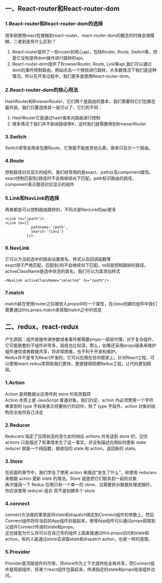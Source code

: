 ## 一、React-router和React-router-dom

### 1.React-router和React-router-dom的选择
  很多刚使用react在接触到react-router、react-router-dom的概念的时候会很模糊，二者到底有什么区别？
  1. React-router提供了一些router的核心api，包括Router, Route, Switch等，但是它没有提供dom操作进行跳转的api。
  2. React-router-dom提供了BrowserRouter, Route, Link等api,我们可以通过dom的事件控制路由。例如点击一个按钮进行跳转，大多数情况下我们是这种情况，所以在开发过程中，我们更多是使用React-router-dom。

### 2.React-router-dom的核心用法
HashRouter和BrowserRouter，它们两个是路由的基本，我们需要将它们包裹在最外层，我们只要选择其一就可以了，它们的不同：
1. HashRouter它是通过hash值来对路由进行控制
2. 很多情况下我们并不新闻路径带#，这时我们就需要用到BrowserRouter

### 3.Switch
Switch常常会用来包裹Route，它里面不能放其他元素，用来只显示一个路由。

### 4.Route
控制路径对应显示的组件。我们经常用的是exact、path以及component属性。  
exact控制匹配到/路径时不会再继续向下匹配，path标识路由的路径，component表示路径对应显示的组件

### 5.Link和NavLink的选择
两者都是可以控制路由跳转的，不同点是NavLink的api更多
```
<Link to="/path"/>
<Link to={{
            pathname:'/path',
            search:'?id=1'}
          }/>
```

### 6.NavLink
它可以为当前选中的路由设置类名、样式以及回调函数等  
exact用于严格匹配，匹配到/则不会继续向下匹配，to则是控制跳转的路径，activeClassName是选中状态的类名，我们可以为其添加样式
```
<NavLink activeClassName="selected" to="/path"/>
```

### 7.match
match是在使用router之后被放入props中的一个属性，在class创建的组件中我们需要通过this.props.match来获取match之中的信息


## 二、redux、react-redux
产生原因：组件直接传递参数或者事件都需要props一层层代理，对于复杂组件，它可能嵌套的子组件非常多，层级也比较深，那么，如果还采用props链条来维护组件通信或者数据共享，将非常困难，也不利于开发和维护。  
Redux并不是专为React开发的，它可以应用在任何框架上。针对React工程，可以使用react-redux库帮助我们更快，更便捷得搭建Redux工程，让代码更加精简。

### 1.Action
 Action 是把数据从应用传到 store 的有效载荷  
 Action 本质上是 JavaScript 普通对象。我们约定，action 内必须使用一个字符串类型的 type 字段来表示将要执行的动作，除了 type 字段外，action 对象的结构完全由你自己决定

 ### 2.Reducer
 Reducers 指定了应用状态的变化如何响应 actions 并发送到 store 的，记住 actions 只是描述了有事情发生了这一事实，并没有描述应用如何更新 state  
 reducer 就是一个纯函数，接收旧的 state 和 action，返回新的 state。

 ### 3.Store
 在前面的章节中，我们学会了使用 action 来描述“发生了什么”，和使用 reducers 来根据 action 更新 state 的用法。Store 就是把它们联系到一起的对象  
 再次强调一下 Redux 应用只有一个单一的 store，当需要拆分数据处理逻辑时，你应该使用 reducer 组合 而不是创建多个 store

### 4.connect
connect方法做的事情是将state和dispatch绑定到Connect组件的参数上，然后Connect组件将你当前的App组件封装起来，使得App组件可以通过props获取到父组件Connect传递的state和props。  
这也就是为什么你可以在自己写的组件上面直接通过this.props访问到state和action。有的人是通过store去读取state和dispatch action，也是一样的道理。

### 5.Provider
Provider是顶层组件的作用，将store作为上下文提供给全局共享，而Connect组件是局部组件，将某个react组件包装起来，传递指定的state和props给该组件访问。
